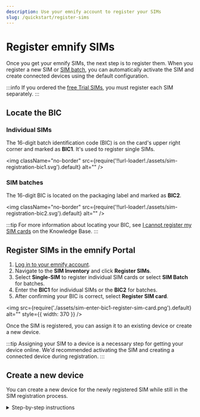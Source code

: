 ```yaml
---
description: Use your emnify account to register your SIMs
slug: /quickstart/register-sims
---
```


# Register emnify SIMs

Once you get your emnify SIMs, the next step is to register them.
When you register a new SIM or [SIM batch](/glossary#sim-batch), you can automatically activate the SIM and create connected devices using the default configuration.

:::info
If you ordered the [free Trial SIMs](/quickstart), you must register each SIM separately.
:::

## Locate the BIC

### Individual SIMs

The 16-digit batch identification code (BIC) is on the card's upper right corner and marked as **BIC1**.
It's used to register single SIMs.

<img
  className="no-border"
  src={require('!!url-loader!./assets/sim-registration-bic1.svg').default}
  alt=""
/>

### SIM batches

The 16-digit BIC is located on the packaging label and marked as **BIC2**.

<img
  className="no-border"
  src={require('!!url-loader!./assets/sim-registration-bic2.svg').default}
  alt=""
/>

:::tip
For more information about locating your BIC, see [I cannot register my SIM cards](https://support.emnify.com/hc/en-us/articles/360019254640-I-cannot-register-my-SIM-cards-The-BIC-code-is-invalid-or-I-do-not-have-a-BIC-code) on the Knowledge Base.
:::

## Register SIMs in the emnify Portal

1. [Log in to your emnify account](https://portal.emnify.com/sign).  
1. Navigate to the **SIM Inventory** and click **Register SIMs**.
1. Select **Single-SIM** to register individual SIM cards or select **SIM Batch** for batches.
1. Enter the **BIC1** for individual SIMs or the **BIC2** for batches.
1. After confirming your BIC is correct, select **Register SIM card**.

<img
  src={require('./assets/sim-enter-bic1-register-sim-card.png').default}
  alt=""
  style={{ width: 370 }}
/>

Once the SIM is registered, you can assign it to an existing device or create a new device.

:::tip
Assigning your SIM to a device is a necessary step for getting your device online.
We'd recommended activating the SIM and creating a connected device during registration.
:::

## Create a new device

You can create a new device for the newly registered SIM while still in the SIM registration process.

<!-- markdownlint-disable MD029 -->
<details className="custom-details-example">
  <summary>Step-by-step instructions</summary>

  1. After your SIM is registered, select **Create device**.

  <img
    src={require('./assets/sim-registered-create-device.png').default}
    alt=""
    style={{ width: 575 }}
  />

  2. In **Create a new device**, replace **Add Device name** with an appropriate name for the new device and assign a **Service policy** and **Coverage policy**.

  <img
    src={require('./assets/sim-create-new-device.png').default}
    alt=""
    style={{ width: 475 }}
  />

  3. Inspect your choices for device name and tags, then select **Create device**.

  <img
    src={require('./assets/sim-create-new-device-with-name-tags.png').default}
    alt=""
    style={{ width: 475 }}
  />

  4. If you plan on using your device right away, select **Activate**. 
  Otherwise, select **Leave disabled**.

  :::caution
  A monthly cost is charged for each connected device.
  :::

  <img
    src={require('./assets/sim-create-and-activate.png').default}
    alt=""
    style={{ width: 475 }}
  />

  5. Once created, your device should be ready to go online if it's [configured with the correct APN](/apn-configuration) and data roaming is enabled.

  <img
    src={require('./assets/sim-apn-setup.png').default}
    alt=""
    style={{ width: 610 }}
  />

</details>
